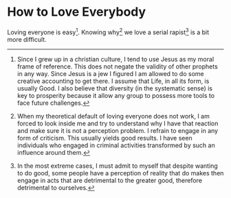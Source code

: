 # How to Love Everybody

Loving everyone is easy[^1]. Knowing why[^2] we love a serial rapist[^3] is a bit more difficult. 

[^1]: Since I grew up in a christian culture, I tend to use Jesus as my moral frame of reference. This does not negate the validity of other prophets in any way. Since Jesus is a jew I figured I am allowed to do some creative accounting to get there. I assume that Life, in all its form, is usually Good. I also believe that diversity (in the systematic sense) is key to prosperity because it allow any group to possess more tools to face future challenges. 

[^2]: When my theoretical default of loving everyone does not work, I am forced to look inside me and try to understand why I have that reaction and make sure it is not a perception problem. I refrain to engage in any form of criticism. This usually yields good results. I have seen individuals who engaged in criminal activities transformed by such an influence around them. 

[^3]: In the most extreme cases, I must admit to myself that despite wanting to do good, some people have a perception of reality that do makes then engage in acts that are detrimental to the greater good, therefore detrimental to ourselves. 
